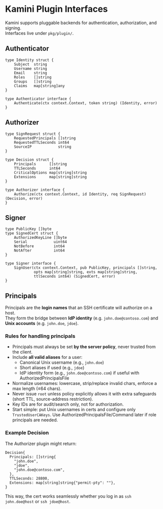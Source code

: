 # Kamini Plugin Interfaces

Kamini supports pluggable backends for authentication, authorization, and signing.  
Interfaces live under `pkg/plugin/`.

## Authenticator

    type Identity struct {
        Subject  string
        Username string
        Email    string
        Roles    []string
        Groups   []string
        Claims   map[string]any
    }

    type Authenticator interface {
        Authenticate(ctx context.Context, token string) (Identity, error)
    }

## Authorizer

    type SignRequest struct {
        RequestedPrincipals []string
        RequestedTTLSeconds int64
        SourceIP            string
    }

    type Decision struct {
        Principals      []string
        TTLSeconds      int64
        CriticalOptions map[string]string
        Extensions      map[string]string
    }

    type Authorizer interface {
        Authorize(ctx context.Context, id Identity, req SignRequest) (Decision, error)
    }

## Signer

    type PublicKey []byte
    type SignedCert struct {
        AuthorizedKeyLine []byte
        Serial            uint64
        NotBefore         int64
        NotAfter          int64
    }

    type Signer interface {
        SignUser(ctx context.Context, pub PublicKey, principals []string,
                 opts map[string]string, exts map[string]string,
                 ttlSeconds int64) (SignedCert, error)
    }

## Principals

Principals are the **login names** that an SSH certificate will authorize on a host.  
They form the bridge between **IdP identity** (e.g. `john.doe@contoso.com`) and **Unix accounts** (e.g. `john.doe`, `jdoe`).

### Rules for handling principals
- Principals must always be set **by the server policy**, never trusted from the client.
- Include **all valid aliases** for a user:
  - Canonical Unix username (e.g., `john.doe`)
  - Short aliases if used (e.g., `jdoe`)
  - IdP identity form (e.g., `john.doe@contoso.com`) if useful with AuthorizedPrincipalsFile
- Normalize usernames: lowercase, strip/replace invalid chars, enforce a max length (≤64 chars).
- Never issue `root` unless policy explicitly allows it with extra safeguards (short TTL, source-address restriction).
- Key IDs are for audit/search only, not for authorization.
- Start simple: put Unix usernames in certs and configure only `TrustedUserCAKeys`. Use AuthorizedPrincipalsFile/Command later if role principals are needed.

### Example Decision
The Authorizer plugin might return:

    Decision{
      Principals: []string{
        "john.doe",
        "jdoe",
        "john.doe@contoso.com",
      },
      TTLSeconds: 28800,
      Extensions: map[string]string{"permit-pty": ""},
    }

This way, the cert works seamlessly whether you log in as `ssh john.doe@host` or `ssh jdoe@host`.